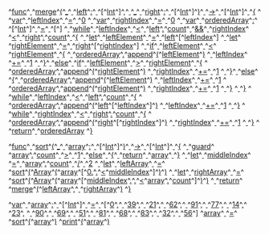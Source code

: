 ^[func](code: 'Token.Keyword.Declaration')^[ ](code: 'Token.Text')^[merge](code: 'Token.Name.Function')^[(](code: 'Token.Punctuation')^[\_](code: 'Token.Keyword.Constant')^[ ](code: 'Token.Text')^[left](code: 'Token.Keyword.Reserved')^[:](code: 'Token.Punctuation')^[ ](code: 'Token.Text')^[\[](code: 'Token.Punctuation')^[Int](code: 'Token.Name.Builtin')^[\]](code: 'Token.Punctuation')^[,](code: 'Token.Punctuation')^[ ](code: 'Token.Text')^[\_](code: 'Token.Keyword.Constant')^[ ](code: 'Token.Text')^[right](code: 'Token.Keyword.Reserved')^[:](code: 'Token.Punctuation')^[ ](code: 'Token.Text')^[\[](code: 'Token.Punctuation')^[Int](code: 'Token.Name.Builtin')^[\]](code: 'Token.Punctuation')^[)](code: 'Token.Punctuation')^[ ](code: 'Token.Text')^[\->](code: 'Token.Punctuation')^[ ](code: 'Token.Text')^[\[](code: 'Token.Punctuation')^[Int](code: 'Token.Name.Builtin')^[\]](code: 'Token.Punctuation')^[ ](code: 'Token.Text')^[{](code: 'Token.Punctuation')
^[  ](code: 'Token.Text')^[var](code: 'Token.Keyword.Declaration')^[ ](code: 'Token.Text')^[leftIndex](code: 'Token.Name.Variable')^[ ](code: 'Token.Text')^[=](code: 'Token.Punctuation')^[ ](code: 'Token.Text')^[0](code: 'Token.Literal.Number.Integer')
^[  ](code: 'Token.Text')^[var](code: 'Token.Keyword.Declaration')^[ ](code: 'Token.Text')^[rightIndex](code: 'Token.Name.Variable')^[ ](code: 'Token.Text')^[=](code: 'Token.Punctuation')^[ ](code: 'Token.Text')^[0](code: 'Token.Literal.Number.Integer')
^[  ](code: 'Token.Text')^[var](code: 'Token.Keyword.Declaration')^[ ](code: 'Token.Text')^[orderedArray](code: 'Token.Name.Variable')^[:](code: 'Token.Punctuation')^[ ](code: 'Token.Text')^[\[](code: 'Token.Punctuation')^[Int](code: 'Token.Name.Builtin')^[\]](code: 'Token.Punctuation')^[ ](code: 'Token.Text')^[=](code: 'Token.Punctuation')^[ ](code: 'Token.Text')^[\[](code: 'Token.Punctuation')^[\]](code: 'Token.Punctuation')
^[  ](code: 'Token.Text')^[while](code: 'Token.Keyword')^[ ](code: 'Token.Text')^[leftIndex](code: 'Token.Name')^[ ](code: 'Token.Text')^[<](code: 'Token.Operator')^[ ](code: 'Token.Text')^[left](code: 'Token.Keyword.Reserved')^[.](code: 'Token.Punctuation')^[count](code: 'Token.Name.Builtin.Pseudo')^[ ](code: 'Token.Text')^[&&](code: 'Token.Operator')^[ ](code: 'Token.Text')^[rightIndex](code: 'Token.Name')^[ ](code: 'Token.Text')^[<](code: 'Token.Operator')^[ ](code: 'Token.Text')^[right](code: 'Token.Keyword.Reserved')^[.](code: 'Token.Punctuation')^[count](code: 'Token.Name.Builtin.Pseudo')^[ ](code: 'Token.Text')^[{](code: 'Token.Punctuation')
^[    ](code: 'Token.Text')^[let](code: 'Token.Keyword.Declaration')^[ ](code: 'Token.Text')^[leftElement](code: 'Token.Name.Variable')^[ ](code: 'Token.Text')^[=](code: 'Token.Punctuation')^[ ](code: 'Token.Text')^[left](code: 'Token.Keyword.Reserved')^[\[](code: 'Token.Punctuation')^[leftIndex](code: 'Token.Name')^[\]](code: 'Token.Punctuation')
^[    ](code: 'Token.Text')^[let](code: 'Token.Keyword.Declaration')^[ ](code: 'Token.Text')^[rightElement](code: 'Token.Name.Variable')^[ ](code: 'Token.Text')^[=](code: 'Token.Punctuation')^[ ](code: 'Token.Text')^[right](code: 'Token.Keyword.Reserved')^[\[](code: 'Token.Punctuation')^[rightIndex](code: 'Token.Name')^[\]](code: 'Token.Punctuation')
^[    ](code: 'Token.Text')^[if](code: 'Token.Keyword')^[ ](code: 'Token.Text')^[leftElement](code: 'Token.Name')^[ ](code: 'Token.Text')^[<](code: 'Token.Operator')^[ ](code: 'Token.Text')^[rightElement](code: 'Token.Name')^[ ](code: 'Token.Text')^[{](code: 'Token.Punctuation')
^[      ](code: 'Token.Text')^[orderedArray](code: 'Token.Name')^[.](code: 'Token.Punctuation')^[append](code: 'Token.Name')^[(](code: 'Token.Punctuation')^[leftElement](code: 'Token.Name')^[)](code: 'Token.Punctuation')
^[      ](code: 'Token.Text')^[leftIndex](code: 'Token.Name')^[ ](code: 'Token.Text')^[+=](code: 'Token.Operator')^[ ](code: 'Token.Text')^[1](code: 'Token.Literal.Number.Integer')
^[    ](code: 'Token.Text')^[}](code: 'Token.Punctuation')^[ ](code: 'Token.Text')^[else](code: 'Token.Keyword')^[ ](code: 'Token.Text')^[if](code: 'Token.Keyword')^[ ](code: 'Token.Text')^[leftElement](code: 'Token.Name')^[ ](code: 'Token.Text')^[>](code: 'Token.Operator')^[ ](code: 'Token.Text')^[rightElement](code: 'Token.Name')^[ ](code: 'Token.Text')^[{](code: 'Token.Punctuation')
^[      ](code: 'Token.Text')^[orderedArray](code: 'Token.Name')^[.](code: 'Token.Punctuation')^[append](code: 'Token.Name')^[(](code: 'Token.Punctuation')^[rightElement](code: 'Token.Name')^[)](code: 'Token.Punctuation')
^[      ](code: 'Token.Text')^[rightIndex](code: 'Token.Name')^[ ](code: 'Token.Text')^[+=](code: 'Token.Operator')^[ ](code: 'Token.Text')^[1](code: 'Token.Literal.Number.Integer')
^[    ](code: 'Token.Text')^[}](code: 'Token.Punctuation')^[ ](code: 'Token.Text')^[else](code: 'Token.Keyword')^[ ](code: 'Token.Text')^[{](code: 'Token.Punctuation')^[ 
      ](code: 'Token.Text')^[orderedArray](code: 'Token.Name')^[.](code: 'Token.Punctuation')^[append](code: 'Token.Name')^[(](code: 'Token.Punctuation')^[leftElement](code: 'Token.Name')^[)](code: 'Token.Punctuation')
^[      ](code: 'Token.Text')^[leftIndex](code: 'Token.Name')^[ ](code: 'Token.Text')^[+=](code: 'Token.Operator')^[ ](code: 'Token.Text')^[1](code: 'Token.Literal.Number.Integer')
^[      ](code: 'Token.Text')^[orderedArray](code: 'Token.Name')^[.](code: 'Token.Punctuation')^[append](code: 'Token.Name')^[(](code: 'Token.Punctuation')^[rightElement](code: 'Token.Name')^[)](code: 'Token.Punctuation')
^[      ](code: 'Token.Text')^[rightIndex](code: 'Token.Name')^[ ](code: 'Token.Text')^[+=](code: 'Token.Operator')^[ ](code: 'Token.Text')^[1](code: 'Token.Literal.Number.Integer')
^[    ](code: 'Token.Text')^[}](code: 'Token.Punctuation')
^[  ](code: 'Token.Text')^[}](code: 'Token.Punctuation')
^[  ](code: 'Token.Text')^[while](code: 'Token.Keyword')^[ ](code: 'Token.Text')^[leftIndex](code: 'Token.Name')^[ ](code: 'Token.Text')^[<](code: 'Token.Operator')^[ ](code: 'Token.Text')^[left](code: 'Token.Keyword.Reserved')^[.](code: 'Token.Punctuation')^[count](code: 'Token.Name.Builtin.Pseudo')^[ ](code: 'Token.Text')^[{](code: 'Token.Punctuation')
^[    ](code: 'Token.Text')^[orderedArray](code: 'Token.Name')^[.](code: 'Token.Punctuation')^[append](code: 'Token.Name')^[(](code: 'Token.Punctuation')^[left](code: 'Token.Keyword.Reserved')^[\[](code: 'Token.Punctuation')^[leftIndex](code: 'Token.Name')^[\]](code: 'Token.Punctuation')^[)](code: 'Token.Punctuation')
^[    ](code: 'Token.Text')^[leftIndex](code: 'Token.Name')^[ ](code: 'Token.Text')^[+=](code: 'Token.Operator')^[ ](code: 'Token.Text')^[1](code: 'Token.Literal.Number.Integer')
^[  ](code: 'Token.Text')^[}](code: 'Token.Punctuation')
^[  ](code: 'Token.Text')^[while](code: 'Token.Keyword')^[ ](code: 'Token.Text')^[rightIndex](code: 'Token.Name')^[ ](code: 'Token.Text')^[<](code: 'Token.Operator')^[ ](code: 'Token.Text')^[right](code: 'Token.Keyword.Reserved')^[.](code: 'Token.Punctuation')^[count](code: 'Token.Name.Builtin.Pseudo')^[ ](code: 'Token.Text')^[{](code: 'Token.Punctuation')
^[    ](code: 'Token.Text')^[orderedArray](code: 'Token.Name')^[.](code: 'Token.Punctuation')^[append](code: 'Token.Name')^[(](code: 'Token.Punctuation')^[right](code: 'Token.Keyword.Reserved')^[\[](code: 'Token.Punctuation')^[rightIndex](code: 'Token.Name')^[\]](code: 'Token.Punctuation')^[)](code: 'Token.Punctuation')
^[    ](code: 'Token.Text')^[rightIndex](code: 'Token.Name')^[ ](code: 'Token.Text')^[+=](code: 'Token.Operator')^[ ](code: 'Token.Text')^[1](code: 'Token.Literal.Number.Integer')
^[  ](code: 'Token.Text')^[}](code: 'Token.Punctuation')
^[  ](code: 'Token.Text')^[return](code: 'Token.Keyword')^[ ](code: 'Token.Text')^[orderedArray](code: 'Token.Name')
^[}](code: 'Token.Punctuation')

^[func](code: 'Token.Keyword.Declaration')^[ ](code: 'Token.Text')^[sort](code: 'Token.Name.Function')^[(](code: 'Token.Punctuation')^[\_](code: 'Token.Keyword.Constant')^[ ](code: 'Token.Text')^[array](code: 'Token.Name')^[:](code: 'Token.Punctuation')^[ ](code: 'Token.Text')^[\[](code: 'Token.Punctuation')^[Int](code: 'Token.Name.Builtin')^[\]](code: 'Token.Punctuation')^[)](code: 'Token.Punctuation')^[ ](code: 'Token.Text')^[\->](code: 'Token.Punctuation')^[ ](code: 'Token.Text')^[\[](code: 'Token.Punctuation')^[Int](code: 'Token.Name.Builtin')^[\]](code: 'Token.Punctuation')^[ ](code: 'Token.Text')^[{](code: 'Token.Punctuation')
^[  ](code: 'Token.Text')^[guard](code: 'Token.Keyword')^[ ](code: 'Token.Text')^[array](code: 'Token.Name')^[.](code: 'Token.Punctuation')^[count](code: 'Token.Name.Builtin.Pseudo')^[ ](code: 'Token.Text')^[>](code: 'Token.Operator')^[ ](code: 'Token.Text')^[1](code: 'Token.Literal.Number.Integer')^[ ](code: 'Token.Text')^[else](code: 'Token.Keyword')^[ ](code: 'Token.Text')^[{](code: 'Token.Punctuation')^[ ](code: 'Token.Text')^[return](code: 'Token.Keyword')^[ ](code: 'Token.Text')^[array](code: 'Token.Name')^[ ](code: 'Token.Text')^[}](code: 'Token.Punctuation')
^[  ](code: 'Token.Text')^[let](code: 'Token.Keyword.Declaration')^[ ](code: 'Token.Text')^[middleIndex](code: 'Token.Name.Variable')^[ ](code: 'Token.Text')^[=](code: 'Token.Punctuation')^[ ](code: 'Token.Text')^[array](code: 'Token.Name')^[.](code: 'Token.Punctuation')^[count](code: 'Token.Name.Builtin.Pseudo')^[ ](code: 'Token.Text')^[/](code: 'Token.Operator')^[ ](code: 'Token.Text')^[2](code: 'Token.Literal.Number.Integer')
^[  ](code: 'Token.Text')^[let](code: 'Token.Keyword.Declaration')^[ ](code: 'Token.Text')^[leftArray](code: 'Token.Name.Variable')^[ ](code: 'Token.Text')^[=](code: 'Token.Punctuation')^[ ](code: 'Token.Text')^[sort](code: 'Token.Name.Builtin.Pseudo')^[(](code: 'Token.Punctuation')^[Array](code: 'Token.Name.Builtin')^[(](code: 'Token.Punctuation')^[array](code: 'Token.Name')^[\[](code: 'Token.Punctuation')^[0.](code: 'Token.Literal.Number.Float')^[.](code: 'Token.Punctuation')^[<](code: 'Token.Punctuation')^[middleIndex](code: 'Token.Name')^[\]](code: 'Token.Punctuation')^[)](code: 'Token.Punctuation')^[)](code: 'Token.Punctuation')
^[  ](code: 'Token.Text')^[let](code: 'Token.Keyword.Declaration')^[ ](code: 'Token.Text')^[rightArray](code: 'Token.Name.Variable')^[ ](code: 'Token.Text')^[=](code: 'Token.Punctuation')^[ ](code: 'Token.Text')^[sort](code: 'Token.Name.Builtin.Pseudo')^[(](code: 'Token.Punctuation')^[Array](code: 'Token.Name.Builtin')^[(](code: 'Token.Punctuation')^[array](code: 'Token.Name')^[\[](code: 'Token.Punctuation')^[middleIndex](code: 'Token.Name')^[.](code: 'Token.Punctuation')^[.](code: 'Token.Punctuation')^[<](code: 'Token.Punctuation')^[array](code: 'Token.Name')^[.](code: 'Token.Punctuation')^[count](code: 'Token.Name.Builtin.Pseudo')^[\]](code: 'Token.Punctuation')^[)](code: 'Token.Punctuation')^[)](code: 'Token.Punctuation')
^[  ](code: 'Token.Text')^[return](code: 'Token.Keyword')^[ ](code: 'Token.Text')^[merge](code: 'Token.Name')^[(](code: 'Token.Punctuation')^[leftArray](code: 'Token.Name')^[,](code: 'Token.Punctuation')^[ ](code: 'Token.Text')^[rightArray](code: 'Token.Name')^[)](code: 'Token.Punctuation')
^[}](code: 'Token.Punctuation')

^[var](code: 'Token.Keyword.Declaration')^[ ](code: 'Token.Text')^[array](code: 'Token.Name.Variable')^[:](code: 'Token.Punctuation')^[ ](code: 'Token.Text')^[\[](code: 'Token.Punctuation')^[Int](code: 'Token.Name.Builtin')^[\]](code: 'Token.Punctuation')^[ ](code: 'Token.Text')^[=](code: 'Token.Punctuation')^[ ](code: 'Token.Text')^[\[](code: 'Token.Punctuation')^[0](code: 'Token.Literal.Number.Integer')^[,](code: 'Token.Punctuation')^[ ](code: 'Token.Text')^[39](code: 'Token.Literal.Number.Integer')^[,](code: 'Token.Punctuation')^[ ](code: 'Token.Text')^[21](code: 'Token.Literal.Number.Integer')^[,](code: 'Token.Punctuation')^[ ](code: 'Token.Text')^[62](code: 'Token.Literal.Number.Integer')^[,](code: 'Token.Punctuation')^[ ](code: 'Token.Text')^[91](code: 'Token.Literal.Number.Integer')^[,](code: 'Token.Punctuation')^[ ](code: 'Token.Text')^[77](code: 'Token.Literal.Number.Integer')^[,](code: 'Token.Punctuation')^[ ](code: 'Token.Text')^[14](code: 'Token.Literal.Number.Integer')^[,](code: 'Token.Punctuation')^[ ](code: 'Token.Text')^[23](code: 'Token.Literal.Number.Integer')^[,](code: 'Token.Punctuation')
^[  ](code: 'Token.Text')^[90](code: 'Token.Literal.Number.Integer')^[,](code: 'Token.Punctuation')^[ ](code: 'Token.Text')^[69](code: 'Token.Literal.Number.Integer')^[,](code: 'Token.Punctuation')^[ ](code: 'Token.Text')^[51](code: 'Token.Literal.Number.Integer')^[,](code: 'Token.Punctuation')^[ ](code: 'Token.Text')^[81](code: 'Token.Literal.Number.Integer')^[,](code: 'Token.Punctuation')^[ ](code: 'Token.Text')^[68](code: 'Token.Literal.Number.Integer')^[,](code: 'Token.Punctuation')^[ ](code: 'Token.Text')^[83](code: 'Token.Literal.Number.Integer')^[,](code: 'Token.Punctuation')^[ ](code: 'Token.Text')^[32](code: 'Token.Literal.Number.Integer')^[,](code: 'Token.Punctuation')^[ ](code: 'Token.Text')^[56](code: 'Token.Literal.Number.Integer')^[\]](code: 'Token.Punctuation')
^[array](code: 'Token.Name')^[ ](code: 'Token.Text')^[=](code: 'Token.Punctuation')^[ ](code: 'Token.Text')^[sort](code: 'Token.Name.Builtin.Pseudo')^[(](code: 'Token.Punctuation')^[array](code: 'Token.Name')^[)](code: 'Token.Punctuation')
^[print](code: 'Token.Name.Builtin.Pseudo')^[(](code: 'Token.Punctuation')^[array](code: 'Token.Name')^[)](code: 'Token.Punctuation')
